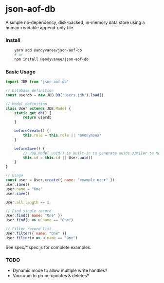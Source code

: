 # json-aof-db

A simple no-dependency, disk-backed, in-memory data store using a
human-readable append-only file.

### Install

```bash
    yarn add @andyvanee/json-aof-db
    # or
    npm install @andyvanee/json-aof-db
```

### Basic Usage

```javascript
import JDB from "json-aof-db"

// Database definition
const userdb = new JDB.DB("users.jdb").load()

// Model definition
class User extends JDB.Model {
    static get db() {
        return userdb
    }

    beforeCreate() {
        this.role = this.role || "anonymous"
    }

    beforeSave() {
        // JDB.Model.uuid() is built-in to generate uuids similar to MongoDB
        this.id = this.id || User.uuid()
    }
}

// Usage
const user = User.create({ name: "example user" })
user.save()
user.name = "One"
user.save()

User.all.length == 1

// Find single record
User.find({ name: "One" })
User.find(u => u.name == "One")

// Filter record list
User.filter({ name: "One" })
User.filter(u => u.name == "One")
```

See spec/\*.spec.js for complete examples.

### TODO

-   Dynamic mode to allow multiple write handles?
-   Vaccuum to prune updates & deletes?
